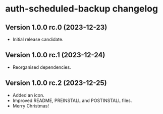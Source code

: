 # auth-scheduled-backup changelog

## Version 1.0.0 rc.0 (2023-12-23)
- Initial release candidate.

## Version 1.0.0 rc.1 (2023-12-24)
- Reorganised dependencies.

## Version 1.0.0 rc.2 (2023-12-25)
- Added an icon.
- Improved README, PREINSTALL and POSTINSTALL files.
- Merry Christmas!